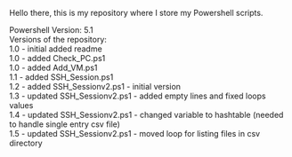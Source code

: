 Hello there, this is my repository where I store my Powershell scripts. 

Powershell Version: 5.1  
Versions of the repository: \
    1.0 - initial added readme \
    1.0 - added Check_PC.ps1 \
    1.0 - added Add_VM.ps1 \
    1.1 - added SSH_Session.ps1 \
    1.2 - added SSH_Sessionv2.ps1 - initial version \
    1.3 - updated SSH_Sessionv2.ps1 - added empty lines and fixed loops values \
    1.4 - updated SSH_Sessionv2.ps1 - changed variable to hashtable (needed to handle single entry csv file) \
    1.5 - updated SSH_Sessionv2.ps1 - moved loop for listing files in csv directory 
